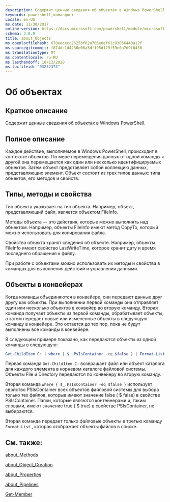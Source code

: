 ```yaml
---
description: Содержит ценные сведения об объектах в Windows PowerShell.
keywords: powershell,командлет
Locale: en-US
ms.date: 11/30/2017
online version: https://docs.microsoft.com/powershell/module/microsoft.powershell.core/about/about_objects?view=powershell-5.1&WT.mc_id=ps-gethelp
schema: 2.0.0
title: about_Objects
ms.openlocfilehash: 678eececc2625bf02a706e8ef61c83056443a12f
ms.sourcegitcommit: f874dc1d4236e06a3df195d179f59e0a7d9f8436
ms.translationtype: MT
ms.contentlocale: ru-RU
ms.lasthandoff: 10/13/2020
ms.locfileid: "93232373"
---
```

# <a name="about-objects"></a>Об объектах

## <a name="short-description"></a>Краткое описание

Содержит ценные сведения об объектах в Windows PowerShell.

## <a name="long-description"></a>Полное описание

Каждое действие, выполняемое в Windows PowerShell, происходит в контексте объектов. По мере перемещения данных от одной команды к другой она перемещается как один или несколько идентифицируемых объектов. Затем объект представляет собой коллекцию данных, представляющих элемент. Объект состоит из трех типов данных: типа объектов, его методов и свойств.

## <a name="types-methods-and-properties"></a>Типы, методы и свойства

Тип объекта указывает на тип объекта. Например, объект, представляющий файл, является объектом FileInfo.

Методы объекта — это действия, которые можно выполнять над объектом.
Например, объекты FileInfo имеют метод CopyTo, который можно использовать для копирования файла.

Свойства объекта хранят сведения об объекте. Например, объекты FileInfo имеют свойство LastWriteTime, которое хранит дату и время последнего обращения к файлу.

При работе с объектами можно использовать их методы и свойства в командах для выполнения действий и управления данными.

## <a name="objects-in-pipelines"></a>Объекты в конвейерах

Когда команды объединяются в конвейере, они передают данные друг другу как объекты. При выполнении первой команды она отправляет один или несколько объектов в конвейер во вторую команду. Вторая команда получает объекты из первой команды, обрабатывает объекты, а затем передает новые или измененные объекты в следующую команду в конвейере.
Это остается до тех пор, пока не будут выполнены все команды в конвейере.

В следующем примере показано, как передаются объекты из одной команды в следующую:

```powershell
Get-ChildItem C: | where { $_.PsIsContainer -eq $false } | Format-List
```

Первая команда `Get-ChildItem C:` возвращает файл или объект каталога для каждого элемента в корневом каталоге файловой системы. Объекты File и Directory передаются по конвейеру во вторую команду.

Вторая команда `where { $_.PsIsContainer -eq $false }` использует свойство PSIsContainer всех объектов файловой системы для выбора только тех файлов, которые имеют значение false ( \$ false) в свойстве PSIsContainer. Папки, которые являются контейнерами и, таким словами, имеют значение true ( \$ true) в свойстве PSIsContainer, не выбираются.

Вторая команда передает только файловые объекты в третью команду `Format-List` , которая отображает объекты файлов в списке.

## <a name="see-also"></a>См. также:

[about_Methods](about_Methods.md)

[about_Object_Creation](about_Object_Creation.md)

[about_Properties](about_Properties.md)

[about_Pipelines](about_Pipelines.md)

[Get-Member](xref:Microsoft.PowerShell.Utility.Get-Member)
